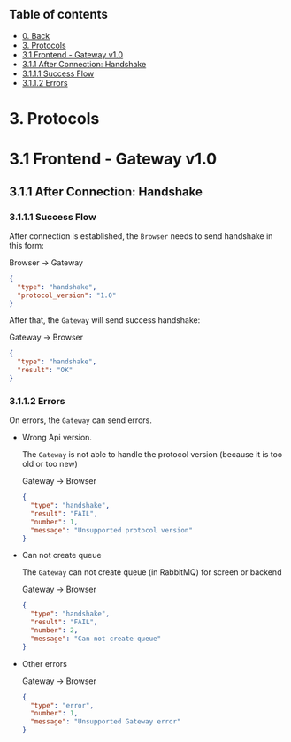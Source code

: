 ## Table of contents
* [0. Back](../../readme.md#1-about)
* [3. Protocols](#3-protocols)
* [3.1 Frontend - Gateway v1.0](#31-frontend---gateway-v10)
* [3.1.1 After Connection: Handshake](#311-after-connection-handshake)
* [3.1.1.1 Success Flow](#3111-success-flow)
* [3.1.1.2 Errors](#3112-errors)

# 3. Protocols

# 3.1 Frontend - Gateway v1.0

## 3.1.1 After Connection: Handshake

### 3.1.1.1 Success Flow

After connection is established, the `Browser` needs to send handshake in this form:

Browser -> Gateway
```json
{
  "type": "handshake",
  "protocol_version": "1.0"
}
```

After that, the `Gateway` will send success handshake:

Gateway -> Browser
```json
{
  "type": "handshake",
  "result": "OK"
}
```

### 3.1.1.2 Errors

On errors, the `Gateway` can send errors.

* Wrong Api version.

  The `Gateway` is not able to handle the protocol version (because it is too
  old or too new)

  Gateway -> Browser
  ```json
  {
    "type": "handshake",
    "result": "FAIL",
    "number": 1,
    "message": "Unsupported protocol version"
  }
  ```

* Can not create queue

  The `Gateway` can not create queue (in RabbitMQ) for screen or backend

  Gateway -> Browser
  ```json
  {
    "type": "handshake",
    "result": "FAIL",
    "number": 2,
    "message": "Can not create queue"
  }
  ```

* Other errors

  Gateway -> Browser
  ```json
  {
    "type": "error",
    "number": 1,
    "message": "Unsupported Gateway error"
  }
  ```

